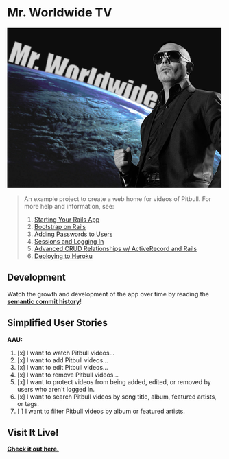 # Mr. Worldwide TV

![Image of Pitbull in front of a planet that says Mr. Worldwide.][splash]

> An example project to create a web home for videos of Pitbull. For 
> more help and information, see:
> 
> 1. [Starting Your Rails App][starting]
> 2. [Bootstrap on Rails][bootstrap]
> 3. [Adding Passwords to Users][auth-pass]
> 4. [Sessions and Logging In][auth-login]
> 5. [Advanced CRUD Relationships w/ ActiveRecord and Rails][crud]
> 6. [Deploying to Heroku][heroku]

## Development

Watch the growth and development of the app over time by reading the
**[semantic commit history][commits]**!

## Simplified User Stories

**AAU:**

1.  [x] I want to watch Pitbull videos…
2.  [x] I want to add Pitbull videos…
3.  [x] I want to edit Pitbull videos…
4.  [x] I want to remove Pitbull videos…
5.  [x] I want to protect videos from being added, edited, or removed
        by users who aren't logged in.
6.  [x] I want to search Pitbull videos by song title, album, featured 
        artists, or tags.
7.  [ ] I want to filter Pitbull videos by album or featured artists.

## Visit It Live!

**[Check it out here.][deployed]**

<!-- LINKS -->

[splash]:     public/images/mr-worldwide.png
[starting]:   https://gist.github.com/h4w5/c1bfb13a78d71de72ec0
[bootstrap]:  https://github.com/ga-students/WDI_DTLA_8/blob/master/resources/cheatsheets/bootstrap_rails_setup.md
[auth-pass]:  https://github.com/ga-students/WDI_DTLA_8/blob/master/work/w05/d04/instructor/user-models-with-passwords/user-models-with-passwords-lesson.md
[auth-login]: https://github.com/ga-students/WDI_DTLA_8/blob/master/work/w05/d04/instructor/sessions-logging-in-by-hand/sessions-logging-in-by-hand-lesson.md
[crud]:       https://github.com/h4w5/crud_related_models
[heroku]:     https://devcenter.heroku.com/articles/getting-started-with-rails4
[commits]:    https://github.com/h4w5/mrworldwide_tv_app/commits/master?page=2
[deployed]:   https://stormy-fjord-66128.herokuapp.com
